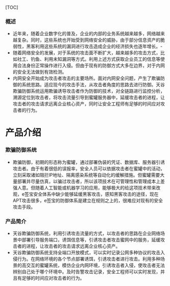 [TOC]

### 概述

- 近年来，随着企业数字化的普及，企业的内部的业务系统越来越多，网络越来越复杂。同时，这些系统也开始受到网络安全的威胁，由于部分信息资产的脆弱性，黑客利用这些系统的漏洞进行攻击造成企业的经济损失也逐年增长。-
- 随着网络安全的发展，对于系统的攻击面不断扩大，越来越多的攻击方式，比如社工、钓鱼、利用未知漏洞等方式。利用上述方式获取企业员工的信息等使用合法身份正常操作进行入侵。但由于现有的防御方式大多在边界，对于内网的安全无法做到有效检测。
- 内网安全开始成为攻击者攻击的主要场所。面对内网安全问题，产生了欺骗防御的系统思路。适应现今的攻击手法，从攻击者角度的思路去进行防御。天谷欺骗防御系统运用欺骗诱导攻击者作为防御的技术，对全链路进行监控分析，溯源定位到攻击者，将攻击流量引导到蜜罐服务器中，延缓攻击者的进程，让攻击者的攻击请求远离企业核心资产，同时让安全工程师有足够的时间应对攻击者的行为。

# 产品介绍
### 欺骗防御系统
- 欺骗防御，初期的形态称为蜜罐，通过部署伪装的凭证、数据库、服务器引诱攻击者。由于有着很低的误报率，安全人员可以依据攻击者在蜜罐中的活动，立刻采取诸如阻拦IP地址、隔离感染系统等自动化的缓解措施。但蜜罐需要大量部署并尽量仿真，以骗过攻击者，所以该项技术在可管理性和管理成本上差强人意。但随着人工智能或机器学习的应用，能够极大的给这项技术带来改观，e签宝安全体系中缺少能够延缓黑客攻击，感知黑客攻击的途径，现在APT攻击很多，e签宝的防御体系是建立在规则之上的，很难应对现有的安全攻击手段。
### 产品简介
- 天谷欺骗防御系统，利用引诱攻击流量的方式，以攻击者的思路在企业网络场景中部署引导服务端口，诱饵信息等，引诱攻击者攻击蜜网中的服务，延缓攻击者的进程，让攻击者的攻击请求远离企业核心资产。
- 天谷欺骗防御系统支持全端口开放模式，可以实时记录公网多种协议的攻击入侵行为。在网络环境的各个节点部署诱饵，引诱攻击者进行攻击。利用多种场景的高交互的蜜罐系统，模仿企业内网环境，引诱攻击者入侵，使攻击者无法辨别自己处于哪个环境中。及时告警攻击记录，安全工程师可以实时发现，并且有足够的时间应对攻击者的行为。

